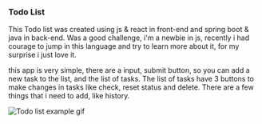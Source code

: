 ### Todo List
This Todo list was created using js & react in front-end and spring boot & java in back-end. Was a good challenge, i'm a newbie in js, recently i had courage to jump in this language and try to learn more about it, for my surprise i just love it.

this app is very simple, there are a input, submit button, so you can add a new task to the list, and the list of tasks. The list of tasks have 3 buttons to make changes in tasks like check, reset status and delete. There are a few things that i need to add, like history.

![Todo list example gif](https://media.giphy.com/media/sY7KJXOm3ByeMi9SLa/giphy.gif)

